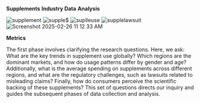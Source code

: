 **Supplements** **Industry Data** **Analysis**

![supplement](https://github.com/user-attachments/assets/5f3904dc-9c87-40d9-b38e-fb2833589411)
![supple$](https://github.com/user-attachments/assets/92734709-1a82-4ff0-86c4-de498dcc60a7)
![suplleuse](https://github.com/user-attachments/assets/3fcd6b10-ebb6-4349-a385-1436c8a467ae)
![supplelawsuit](https://github.com/user-attachments/assets/d1a33fec-201b-41fd-8e85-ac3bbb9a8aff)
![Screenshot 2025-02-26 11 12 33 AM](https://github.com/user-attachments/assets/989cdd7f-89eb-4be4-ad33-66234f4a704f)


**Metrics**


The first phase involves clarifying the research questions. Here, we ask: What are the key trends in supplement use globally? Which regions are the dominant markets, and how do usage patterns differ by gender and age? Additionally, what is the average spending on supplements across different regions, and what are the regulatory challenges, such as lawsuits related to misleading claims? Finally, how do consumers perceive the scientific backing of these supplements? This set of questions directs our inquiry and guides the subsequent phases of data collection and analysis.


